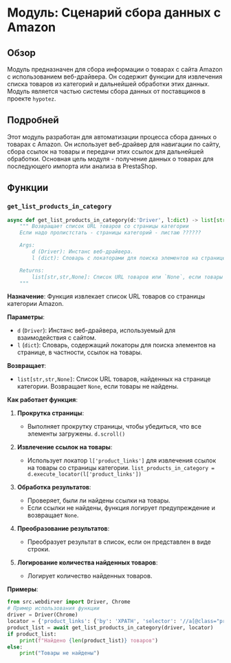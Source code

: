 # Модуль: Сценарий сбора данных с Amazon

## Обзор

Модуль предназначен для сбора информации о товарах с сайта Amazon с использованием веб-драйвера. Он содержит функции для извлечения списка товаров из категорий и дальнейшей обработки этих данных. Модуль является частью системы сбора данных от поставщиков в проекте `hypotez`.

## Подробней

Этот модуль разработан для автоматизации процесса сбора данных о товарах с Amazon. Он использует веб-драйвер для навигации по сайту, сбора ссылок на товары и передачи этих ссылок для дальнейшей обработки. Основная цель модуля - получение данных о товарах для последующего импорта или анализа в PrestaShop.

## Функции

### `get_list_products_in_category`

```python
async def get_list_products_in_category(d:'Driver', l:dict) -> list[str,str,None]:
    """ Возвращает список URL товаров со страницы категории
    Если надо пролистстать - страницы категорий - листаю ??????

    Args:
        d (Driver): Инстанс веб-драйвера.
        l (dict): Словарь с локаторами для поиска элементов на странице.

    Returns:
        list[str,str,None]: Список URL товаров или `None`, если товары не найдены.
    """
```

**Назначение**: Функция извлекает список URL товаров со страницы категории Amazon.

**Параметры**:
- `d` (`Driver`): Инстанс веб-драйвера, используемый для взаимодействия с сайтом.
- `l` (`dict`): Словарь, содержащий локаторы для поиска элементов на странице, в частности, ссылок на товары.

**Возвращает**:
- `list[str,str,None]`: Список URL товаров, найденных на странице категории. Возвращает `None`, если товары не найдены.

**Как работает функция**:

1. **Прокрутка страницы**:
   - Выполняет прокрутку страницы, чтобы убедиться, что все элементы загружены. `d.scroll()`

2. **Извлечение ссылок на товары**:
   - Использует локатор `l['product_links']` для извлечения ссылок на товары со страницы категории. `list_products_in_category = d.execute_locator(l['product_links'])`

3. **Обработка результатов**:
   - Проверяет, были ли найдены ссылки на товары.
   - Если ссылки не найдены, функция логирует предупреждение и возвращает `None`.

4. **Преобразование результатов**:
   - Преобразует результат в список, если он представлен в виде строки.

5. **Логирование количества найденных товаров**:
   - Логирует количество найденных товаров.

**Примеры**:

```python
from src.webdirver import Driver, Chrome
# Пример использования функции
driver = Driver(Chrome)
locator = {'product_links': {'by': 'XPATH', 'selector': '//a[@class="product-link"]'}}
product_list = await get_list_products_in_category(driver, locator)
if product_list:
    print(f"Найдено {len(product_list)} товаров")
else:
    print("Товары не найдены")
